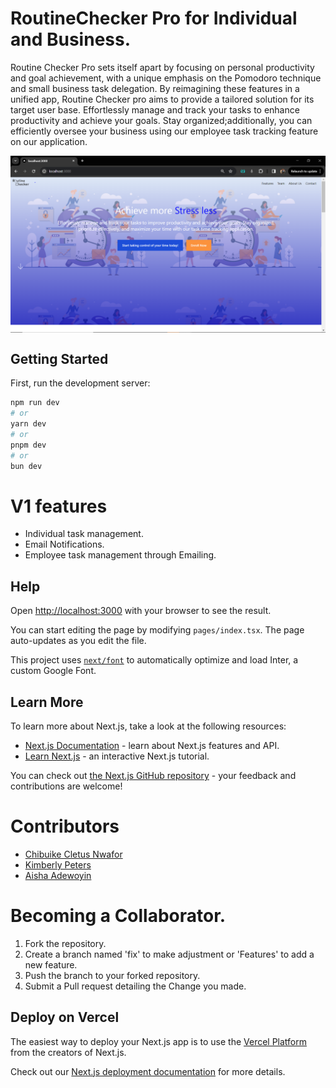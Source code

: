 # RoutineChecker Pro for Individual and Business.

Routine Checker Pro sets itself apart by focusing on personal productivity and goal achievement, with a unique emphasis on the Pomodoro technique and small business task delegation. By reimagining these features in a unified app, Routine Checker pro aims to provide a tailored solution for its target user base. Effortlessly manage and track your tasks to enhance productivity and achieve your goals. Stay organized;additionally, you
can efficiently oversee your business using our employee task
tracking feature on our application.

<img align="center" src="./public/LandingPage.PNG">



## Getting Started

First, run the development server:

```bash
npm run dev
# or
yarn dev
# or
pnpm dev
# or
bun dev
```

# V1 features
- Individual task management.
- Email Notifications.
- Employee task management through Emailing.

## Help

Open [http://localhost:3000](http://localhost:3000) with your browser to see the result.

You can start editing the page by modifying `pages/index.tsx`. The page auto-updates as you edit the file.

This project uses [`next/font`](https://nextjs.org/docs/basic-features/font-optimization) to automatically optimize and load Inter, a custom Google Font.

## Learn More

To learn more about Next.js, take a look at the following resources:

- [Next.js Documentation](https://nextjs.org/docs) - learn about Next.js features and API.
- [Learn Next.js](https://nextjs.org/learn) - an interactive Next.js tutorial.

You can check out [the Next.js GitHub repository](https://github.com/vercel/next.js/) - your feedback and contributions are welcome!

# Contributors

- [Chibuike Cletus Nwafor](https://github.com/ConquerorCletus)
- [Kimberly Peters]()
- [Aisha Adewoyin](https://github.com/Aishat452)

# Becoming a Collaborator.

1. Fork the repository.
2. Create a branch named 'fix' to make adjustment or 'Features' to add a new feature.
3. Push the branch to your forked repository.
4. Submit a Pull request detailing the Change you made.

## Deploy on Vercel

The easiest way to deploy your Next.js app is to use the [Vercel Platform](https://vercel.com/new?utm_medium=default-template&filter=next.js&utm_source=create-next-app&utm_campaign=create-next-app-readme) from the creators of Next.js.

Check out our [Next.js deployment documentation](https://nextjs.org/docs/deployment) for more details.
